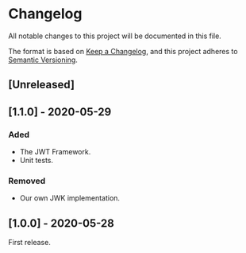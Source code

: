 # Changelog
All notable changes to this project will be documented in this file.

The format is based on [Keep a Changelog](https://keepachangelog.com/en/1.0.0/),
and this project adheres to [Semantic Versioning](https://semver.org/spec/v2.0.0.html).

## [Unreleased]

## [1.1.0] - 2020-05-29

### Aded

- The JWT Framework.
- Unit tests.

### Removed

- Our own JWK implementation.

## [1.0.0] - 2020-05-28

First release.